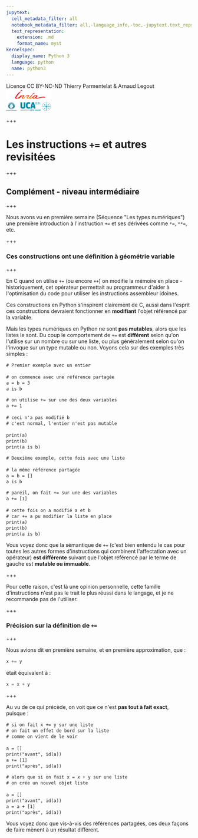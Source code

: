 ```yaml
---
jupytext:
  cell_metadata_filter: all
  notebook_metadata_filter: all,-language_info,-toc,-jupytext.text_representation.jupytext_version,-jupytext.text_representation.format_version
  text_representation:
    extension: .md
    format_name: myst
kernelspec:
  display_name: Python 3
  language: python
  name: python3
---
```


<div class="licence">
<span>Licence CC BY-NC-ND</span>
<span>Thierry Parmentelat &amp; Arnaud Legout</span>
<span><img src="media/both-logos-small-alpha.png" /></span>
</div>

+++

# Les instructions `+=` et autres revisitées

+++

## Complément - niveau intermédiaire

+++

Nous avons vu en première semaine (Séquence "Les types numériques") une première introduction à l'instruction `+=` et ses dérivées comme `*=`, `**=`, etc.

+++

### Ces constructions ont une définition à géométrie variable

+++

En C quand on utilise `+=` (ou encore `++`) on modifie la mémoire en place - historiquement, cet opérateur permettait au programmeur d'aider à l'optimisation du code pour utiliser les instructions assembleur idoines.

Ces constructions en Python s'inspirent clairement de C, aussi dans l'esprit ces constructions devraient fonctionner en **modifiant** l'objet référencé par la variable.

Mais les types numériques en Python ne sont **pas mutables**, alors que les listes le sont. Du coup le comportement de `+=` est **différent** selon qu'on l'utilise sur un nombre ou sur une liste, ou plus généralement selon qu'on l'invoque sur un type mutable ou non. Voyons cela sur des exemples très simples :

```{code-cell}
# Premier exemple avec un entier

# on commence avec une référence partagée
a = b = 3
a is b
```

```{code-cell}
# on utilise += sur une des deux variables
a += 1

# ceci n'a pas modifié b
# c'est normal, l'entier n'est pas mutable

print(a)
print(b)
print(a is b)
```

```{code-cell}
# Deuxième exemple, cette fois avec une liste

# la même référence partagée
a = b = []
a is b
```

```{code-cell}
# pareil, on fait += sur une des variables
a += [1]

# cette fois on a modifié a et b
# car += a pu modifier la liste en place
print(a)
print(b)
print(a is b)
```

Vous voyez donc que la sémantique de `+=` (c'est bien entendu le cas pour toutes les autres formes d'instructions qui combinent l'affectation avec un opérateur) **est différente** suivant que l'objet référencé par le terme de gauche est **mutable ou immuable**.

+++

Pour cette raison, c'est là une opinion personnelle, cette famille d'instructions n'est pas le trait le plus réussi dans le langage, et je ne recommande pas de l'utiliser.

+++

### Précision sur la définition de `+=`

+++

Nous avions dit en première semaine, et en première approximation, que :

```python
x += y
```

était équivalent à :

```python
x = x + y
```

+++

Au vu de ce qui précède, on voit que ce n'est **pas tout à fait exact**, puisque :

```{code-cell}
# si on fait x += y sur une liste
# on fait un effet de bord sur la liste
# comme on vient de le voir

a = []
print("avant", id(a))
a += [1]
print("après", id(a))
```

```{code-cell}
# alors que si on fait x = x + y sur une liste
# on crée un nouvel objet liste

a = []
print("avant", id(a))
a = a + [1]
print("après", id(a))
```

Vous voyez donc que vis-à-vis des références partagées, ces deux façons de faire mènent à un résultat différent.
